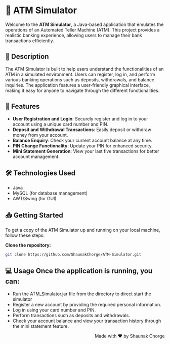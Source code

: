 # 🏦 ATM Simulator

Welcome to the **ATM Simulator**, a Java-based application that emulates the operations of an Automated Teller Machine (ATM). This project provides a realistic banking experience, allowing users to manage their bank transactions efficiently.



## 📜 Description
The ATM Simulator is built to help users understand the functionalities of an ATM in a simulated environment. Users can register, log in, and perform various banking operations such as deposits, withdrawals, and balance inquiries. The application features a user-friendly graphical interface, making it easy for anyone to navigate through the different functionalities.

## 🚀 Features
- **User  Registration and Login**: Securely register and log in to your account using a unique card number and PIN.
- **Deposit and Withdrawal Transactions**: Easily deposit or withdraw money from your account.
- **Balance Enquiry**: Check your current account balance at any time.
- **PIN Change Functionality**: Update your PIN for enhanced security.
- **Mini Statement Generation**: View your last five transactions for better account management.


## 🛠 Technologies Used
- Java
- MySQL (for database management)
- AWT/Swing (for GUI)

## 📥 Getting Started
To get a copy of the ATM Simulator up and running on your local machine, follow these steps:

 **Clone the repository:**
   ```bash
   git clone https://github.com/ShaunakChorge/ATM-Simulator.git
   ```
## 💻 Usage Once the application is running, you can:

- Run the ATM_Simulator.jar file from the directory to direct start the simulator
- Register a new account by providing the required personal information.
- Log in using your card number and PIN.
- Perform transactions such as deposits and withdrawals.
- Check your account balance and view your transaction history through the mini statement feature. 



<div align="right">
  <p>Made with ❤️ by Shaunak Chorge</p>
</div>
